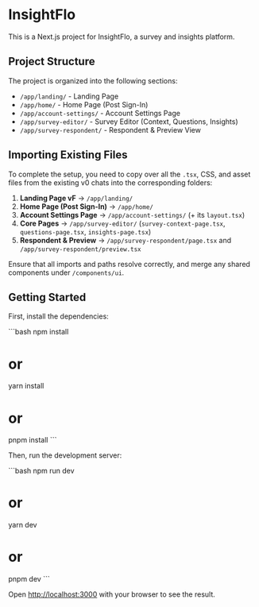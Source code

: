 # InsightFlo

This is a Next.js project for InsightFlo, a survey and insights platform.

## Project Structure

The project is organized into the following sections:

- `/app/landing/` - Landing Page
- `/app/home/` - Home Page (Post Sign-In)
- `/app/account-settings/` - Account Settings Page
- `/app/survey-editor/` - Survey Editor (Context, Questions, Insights)
- `/app/survey-respondent/` - Respondent & Preview View

## Importing Existing Files

To complete the setup, you need to copy over all the `.tsx`, CSS, and asset files from the existing v0 chats into the corresponding folders:

1. **Landing Page vF** → `/app/landing/`
2. **Home Page (Post Sign-In)** → `/app/home/`
3. **Account Settings Page** → `/app/account-settings/` (+ its `layout.tsx`)
4. **Core Pages** → `/app/survey-editor/` (`survey-context-page.tsx`, `questions-page.tsx`, `insights-page.tsx`)
5. **Respondent & Preview** → `/app/survey-respondent/page.tsx` and `/app/survey-respondent/preview.tsx`

Ensure that all imports and paths resolve correctly, and merge any shared components under `/components/ui`.

## Getting Started

First, install the dependencies:

\`\`\`bash
npm install
# or
yarn install
# or
pnpm install
\`\`\`

Then, run the development server:

\`\`\`bash
npm run dev
# or
yarn dev
# or
pnpm dev
\`\`\`

Open [http://localhost:3000](http://localhost:3000) with your browser to see the result.
